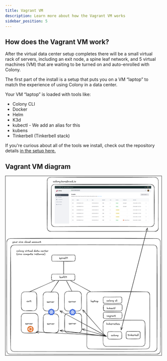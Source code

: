 ```yaml
---
title: Vagrant VM
description: Learn more about how the Vagrant VM works
sidebar_position: 5
---
```


## How does the Vagrant VM work?

After the virtual data center setup completes there will be a small virtual rack of servers, including an exit node, a spine leaf network, and 5 virtual machines (VM) that are waiting to be turned on and auto-enrolled with Colony.

The first part of the install is a setup that puts you on a VM “laptop” to match the experience of using Colony in a data center.

Your VM “laptop” is loaded with tools like:

- Colony CLI
- Docker
- Helm
- K3d
- kubectl - We add an alias for this
- kubens
- Tinkerbell (Tinkerbell stack)

If you're curious about all of the tools we install, check out the repository details [in the setup here.](https://github.com/konstructio/colony-vagrant/blob/5182ef647fab8cffa17147a73ea6270da05c66fe/laptop/setup.sh#L3-L103)

## Vagrant VM diagram

![Colony Vagrant Diagram](../img/colony/colonyvagrantdiagram.png)

